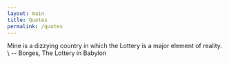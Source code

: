 ```yaml
---
layout: main
title: Quotes
permalink: /quotes
---
```


Mine is a dizzying country in which the Lottery is a major element of reality. \\
-- Borges, The Lottery in Babylon